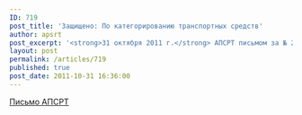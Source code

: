 ```yaml
---
ID: 719
post_title: 'Защищено: По категорированию транспортных средств'
author: apsrt
post_excerpt: '<strong>31 октября 2011 г.</strong> АПСРТ письмом за № 2-01/272 направлена дополнительная информация и рекомендации по вопросам категорирования судов в целях обеспечения их транспортной безопасности.'
layout: post
permalink: /articles/719
published: true
post_date: 2011-10-31 16:36:00
---
```

<a href="http://www.apsrt.ru/docs/2-01-272.doc">Письмо АПСРТ</a>